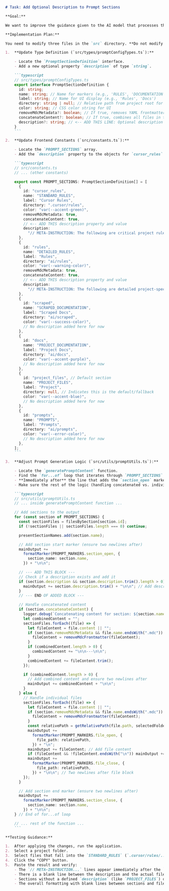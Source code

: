 ````markdown
# Task: Add Optional Description to Prompt Sections

**Goal:**

We want to improve the guidance given to the AI model that processes the output generated by PasteMax. To achieve this, we will add an optional introductory description string at the beginning of each content section in the generated prompt. This description can contain meta-instructions or context about the section's content (e.g., emphasizing the importance of rules). The description should only appear if it's explicitly defined for a section.

**Implementation Plan:**

You need to modify three files in the `src` directory. **Do not modify `constants.js` in the project root.**

1.  **Update Type Definition (`src/types/promptConfigTypes.ts`):**

    - Locate the `PromptSectionDefinition` interface.
    - Add a new optional property `description` of type `string`.

    ```typescript
    // src/types/promptConfigTypes.ts
    export interface PromptSectionDefinition {
      id: string;
      name: string; // Name for markers (e.g., 'RULES', 'DOCUMENTATION')
      label: string; // Name for UI display (e.g., 'Rules', 'Docs')
      directory: string | null; // Relative path from project root for categorization (null for default)
      color: string; // CSS color string for UI
      removeMdcMetadata?: boolean; // If true, removes YAML frontmatter from .mdc files
      concatenateContent?: boolean; // If true, combines all files in the section into one block
      description?: string; // <-- ADD THIS LINE: Optional description for the section intro
    }
    ```

2.  **Update Frontend Constants (`src/constants.ts`):**

    - Locate the `PROMPT_SECTIONS` array.
    - Add the `description` property to the objects for `cursor_rules` (STANDARD_RULES) and `rules` (DETAILED_RULES) sections with the specified meta-instruction text. You can potentially add descriptions to other sections later if needed.

    ```typescript
    // src/constants.ts
    // ... (other constants)

    export const PROMPT_SECTIONS: PromptSectionDefinition[] = [
      {
        id: "cursor_rules",
        name: "STANDARD_RULES",
        label: "Cursor Rules",
        directory: ".cursor/rules",
        color: "var(--accent-green)",
        removeMdcMetadata: true,
        concatenateContent: true,
        // <-- ADD THIS description property and value
        description:
          "// META-INSTRUCTION: The following are critical project rules provided by Cursor. Adhere to them strictly.",
      },
      {
        id: "rules",
        name: "DETAILED_RULES",
        label: "Rules",
        directory: "ai/rules",
        color: "var(--warning-color)",
        removeMdcMetadata: true,
        concatenateContent: true,
        // <-- ADD THIS description property and value
        description:
          "// META-INSTRUCTION: The following are detailed project-specific rules. Adhere to them strictly.",
      },
      {
        id: "scraped",
        name: "SCRAPED_DOCUMENTATION",
        label: "Scraped Docs",
        directory: "ai/scraped",
        color: "var(--success-color)",
        // No description added here for now
      },
      {
        id: "docs",
        name: "PROJECT_DOCUMENTATION",
        label: "Project Docs",
        directory: "ai/docs",
        color: "var(--accent-purple)",
        // No description added here for now
      },
      {
        id: "project_files", // Default section
        name: "PROJECT_FILES",
        label: "Project",
        directory: null, // Indicates this is the default/fallback
        color: "var(--accent-blue)",
        // No description added here for now
      },
      {
        id: "prompts",
        name: "PROMPTS",
        label: "Prompts",
        directory: "ai/prompts",
        color: "var(--error-color)",
        // No description added here for now
      },
    ];
    ```

3.  **Adjust Prompt Generation Logic (`src/utils/promptUtils.ts`):**

    - Locate the `generatePromptContent` function.
    - Find the `for...of` loop that iterates through `PROMPT_SECTIONS`.
    - **Immediately after** the line that adds the `section_open` marker (`mainOutput += formatMarker(...) + "\n\n";`), insert the logic to check for and append the `section.description`. Ensure there are two newline characters (`\n\n`) after the description for proper spacing before the actual content.
    - Make sure the rest of the logic (handling concatenated vs. individual files) correctly adds `\n\n` after its content block as well, before the `section_close` marker.

    ```typescript
    // src/utils/promptUtils.ts
    // ... inside generatePromptContent function ...

    // Add sections to the output
    for (const section of PROMPT_SECTIONS) {
      const sectionFiles = filesBySection[section.id];
      if (!sectionFiles || sectionFiles.length === 0) continue;

      presentSectionNames.add(section.name);

      // Add section start marker (ensure two newlines after)
      mainOutput +=
        formatMarker(PROMPT_MARKERS.section_open, {
          section_name: section.name,
        }) + "\n\n";

      // --- ADD THIS BLOCK ---
      // Check if a description exists and add it
      if (section.description && section.description.trim().length > 0) {
        mainOutput += section.description.trim() + "\n\n"; // Add description and two newlines
      }
      // --- END OF ADDED BLOCK ---

      // Handle concatenated content
      if (section.concatenateContent) {
        logger.debug(`Concatenating content for section: ${section.name}`);
        let combinedContent = "";
        sectionFiles.forEach((file) => {
          let fileContent = file.content || "";
          if (section.removeMdcMetadata && file.name.endsWith(".mdc")) {
            fileContent = removeMdcFrontmatter(fileContent);
          }
          if (combinedContent.length > 0) {
            combinedContent += "\n\n---\n\n";
          }
          combinedContent += fileContent.trim();
        });

        if (combinedContent.length > 0) {
          // Add combined content and ensure two newlines after
          mainOutput += combinedContent + "\n\n";
        }
      } else {
        // Handle individual files
        sectionFiles.forEach((file) => {
          let fileContent = file.content || "";
          if (section.removeMdcMetadata && file.name.endsWith(".mdc")) {
            fileContent = removeMdcFrontmatter(fileContent);
          }
          const relativePath = getRelativePath(file.path, selectedFolder);
          mainOutput +=
            formatMarker(PROMPT_MARKERS.file_open, {
              file_path: relativePath,
            }) + "\n";
          mainOutput += fileContent; // Add file content
          if (fileContent && !fileContent.endsWith("\n")) mainOutput += "\n"; // Ensure newline at end of content
          mainOutput +=
            formatMarker(PROMPT_MARKERS.file_close, {
              file_path: relativePath,
            }) + "\n\n"; // Two newlines after file block
        });
      }

      // Add section end marker (ensure two newlines after)
      mainOutput +=
        formatMarker(PROMPT_MARKERS.section_close, {
          section_name: section.name,
        }) + "\n\n";
    } // End of for...of loop

    // ... rest of the function ...
    ```

**Testing Guidance:**

1.  After applying the changes, run the application.
2.  Select a project folder.
3.  Select files that fall into the `STANDARD_RULES` (`.cursor/rules/...`) and/or `DETAILED_RULES` (`ai/rules/...`) sections. Also select some regular project files (e.g., from `src/`).
4.  Click the "COPY" button.
5.  Paste the result and verify:
    - The `// META-INSTRUCTION...` lines appear immediately after the `@@@@_STANDARD_RULES_START` and `@@@@_DETAILED_RULES_START` markers, respectively.
    - There is a blank line between the description and the actual file content (or the start of the first file marker in non-concatenated sections).
    - Sections without a defined `description` (like `PROJECT_FILES`) do _not_ have any extra text added after their `_START` marker.
    - The overall formatting with blank lines between sections and file blocks remains correct.
````
